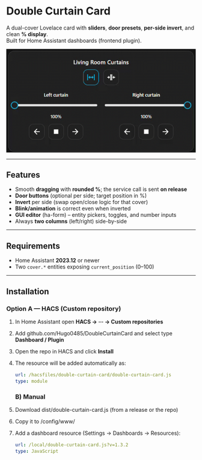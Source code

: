 # Double Curtain Card

A dual-cover Lovelace card with **sliders**, **door presets**, **per-side invert**, and clean **% display**.  
Built for Home Assistant dashboards (frontend plugin).

![Double curtain](doublecurtain.gif)



---

## Features
- Smooth **dragging** with **rounded %**; the service call is sent **on release**
- **Door buttons** (optional per side; target position in %)
- **Invert** per side (swap open/close logic for that cover)
- **Blink/animation** is correct even when inverted
- **GUI editor** (ha-form) – entity pickers, toggles, and number inputs
- Always **two columns** (left/right) side-by-side

---

## Requirements
- Home Assistant **2023.12** or newer
- Two `cover.*` entities exposing `current_position` (0–100)

---

## Installation

### Option A — HACS (Custom repository)
1. In Home Assistant open **HACS → ⋯ → Custom repositories**  
2. Add github.com/Hugo0485/DoubleCurtainCard and select type **Dashboard / Plugin**  
3. Open the repo in HACS and click **Install**  
4. The resource will be added automatically as:
   ```yaml
   url: /hacsfiles/double-curtain-card/double-curtain-card.js
   type: module
   ```
   

   ### B) Manual
1. Download dist/double-curtain-card.js (from a release or the repo)
2. Copy it to /config/www/
3. Add a dashboard resource (Settings → Dashboards → Resources):
   ```yaml
   url: /local/double-curtain-card.js?v=1.3.2
   type: JavaScript
   ```

  



